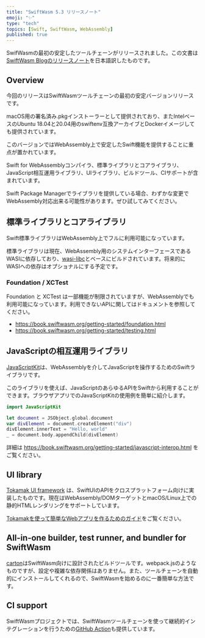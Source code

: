 ```yaml
---
title: "SwiftWasm 5.3 リリースノート"
emoji: "✨"
type: "tech"
topics: [Swift, SwiftWasm, WebAssembly]
published: true
---
```


SwifWasmの最初の安定したツールチェーンがリリースされました。この文書は[SwiftWasm Blogのリリースノート](https://blog.swiftwasm.org/posts/5-3-released/)を日本語訳したものです。

## Overview


今回のリリースはSwiftWasmツールチェーンの最初の安定バージョンリリースです。

macOS用の署名済み.pkgインストーラーとして提供されており、またIntelベースのUbuntu 18.04と20.04用のswiftenv互換アーカイブとDockerイメージしても提供されています。

このバージョンではWebAssembly上で安定したSwift機能を提供することに重点が置かれています。


Swift for WebAssemblyコンパイラ、標準ライブラリとコアライブラリ、JavaScript相互運用ライブラリ、UIライブラリ、ビルドツール、CIサポートが含まれています。


Swift Package Managerでライブラリを提供している場合、わずかな変更でWebAssembly対応出来る可能性があります。ぜひ試してみてください。


## 標準ライブラリとコアライブラリ

Swift標準ライブラリはWebAssembly上でフルに利用可能になっています。

標準ライブラリは現在、WebAssembly用のシステムインターフェースであるWASIに依存しており、[wasi-libc](https://github.com/WebAssembly/wasi-libc)とベースにビルドされています。将来的にWASIへの依存はオプショナルにする予定です。


### Foundation / XCTest

Foundation と XCTest は一部機能が制限されていますが、WebAssemblyでも利用可能になっています。利用できないAPIに関してはドキュメントを参照してください。

- https://book.swiftwasm.org/getting-started/foundation.html
- https://book.swiftwasm.org/getting-started/testing.html


## JavaScriptの相互運用ライブラリ

[JavaScriptKit](https://github.com/swiftwasm/JavaScriptKit)は、WebAssemblyを介してJavaScriptを操作するためのSwiftライブラリです。

このライブラリを使えば、JavaScriptのあらゆるAPIをSwiftから利用することができます。ブラウザアプリでのJavaScriptKitの使用例を簡単に紹介します。

```swift
import JavaScriptKit

let document = JSObject.global.document
var divElement = document.createElement("div")
divElement.innerText = "Hello, world"
_ = document.body.appendChild(divElement)
```

詳細は https://book.swiftwasm.org/getting-started/javascript-interop.html をご覧ください。


## UI library

[Tokamak UI framework](https://tokamak.dev) は、SwiftUIのAPIをクロスプラットフォーム向けに実装したものです。現在はWebAssembly/DOMターゲットとmacOS/Linux上での静的HTMLレンダリングをサポートしています。

[Tokamakを使って簡単なWebアプリを作るためのガイド](https://book.swiftwasm.org/getting-started/browser-app.html)をご覧ください。



## All-in-one builder, test runner, and bundler for SwiftWasm

[carton](https://github.com/swiftwasm/carton)はSwiftWasm向けに設計されたビルドツールです。webpack.jsのようなものですが、設定や複雑な依存関係はありません。また、ツールチェーンを自動的にインストールしてくれるので、SwiftWasmを始めるのに一番簡単な方法です。


## CI support

SwiftWasmプロジェクトでは、SwiftWasmツールチェーンを使って継続的インテグレーションを行うための[GitHub Action](https://github.com/swiftwasm/swiftwasm-action)も提供しています。

